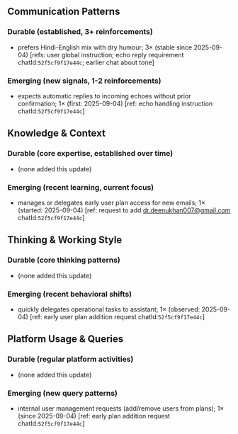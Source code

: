 ## Communication Patterns
### Durable (established, 3+ reinforcements)
- prefers Hindi-English mix with dry humour; 3× (stable since 2025-09-04) [refs: user global instruction; echo reply requirement chatId:`52f5cf9f17e44c`; earlier chat about tone]

### Emerging (new signals, 1-2 reinforcements)
- expects automatic replies to incoming echoes without prior confirmation; 1× (first: 2025-09-04) [ref: echo handling instruction chatId:`52f5cf9f17e44c`]

## Knowledge & Context
### Durable (core expertise, established over time)
- (none added this update)

### Emerging (recent learning, current focus)
- manages or delegates early user plan access for new emails; 1× (started: 2025-09-04) [ref: request to add dr.deenukhan007@gmail.com chatId:`52f5cf9f17e44c`]

## Thinking & Working Style
### Durable (core thinking patterns)
- (none added this update)

### Emerging (recent behavioral shifts)
- quickly delegates operational tasks to assistant; 1× (observed: 2025-09-04) [ref: early user plan addition request chatId:`52f5cf9f17e44c`]

## Platform Usage & Queries
### Durable (regular platform activities)
- (none added this update)

### Emerging (new query patterns)
- internal user management requests (add/remove users from plans); 1× (since 2025-09-04) [ref: early plan addition request chatId:`52f5cf9f17e44c`]